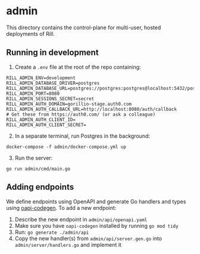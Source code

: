 # admin

This directory contains the control-plane for multi-user, hosted deployments of Rill.

## Running in development

1. Create a `.env` file at the root of the repo containing:
```
RILL_ADMIN_ENV=development
RILL_ADMIN_DATABASE_DRIVER=postgres
RILL_ADMIN_DATABASE_URL=postgres://postgres:postgres@localhost:5432/postgres
RILL_ADMIN_PORT=8080
RILL_ADMIN_SESSIONS_SECRET=secret
RILL_ADMIN_AUTH_DOMAIN=gorillio-stage.auth0.com
RILL_ADMIN_AUTH_CALLBACK_URL=http://localhost:8080/auth/callback
# Get these from https://auth0.com/ (or ask a colleague)
RILL_ADMIN_AUTH_CLIENT_ID=
RILL_ADMIN_AUTH_CLIENT_SECRET=
```
2. In a separate terminal, run Postgres in the background:
```
docker-compose -f admin/docker-compose.yml up 
```
3. Run the server:
```
go run admin/cmd/main.go
```

## Adding endpoints

We define endpoints using OpenAPI and generate Go handlers and types using [oapi-codegen](https://github.com/deepmap/oapi-codegen). To add a new endpoint:

1. Describe the new endpoint in `admin/api/openapi.yaml`
2. Make sure you have `oapi-codegen` installed by running `go mod tidy`
3. Run: `go generate ./admin/api`
4. Copy the new handler(s) from `admin/api/server.gen.go` into `admin/server/handlers.go` and implement it
